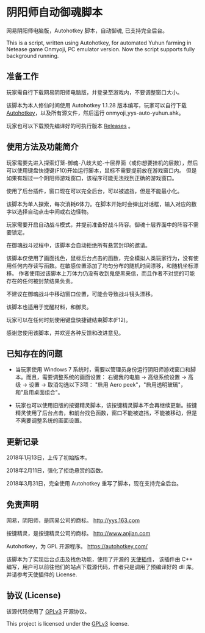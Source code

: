 
# 阴阳师自动御魂脚本

网易阴阳师电脑版，Autohotkey 脚本，自动御魂, 已支持完全后台。

This is a script, written using Autohotkey, for automated Yuhun farming in Netease game Onmyoji, PC emulator version.
Now the script supports fully background running. 

## 准备工作

玩家需自行下载网易阴阳师电脑版，并登录至游戏内，不要调整窗口大小。

该脚本为本人修仙时间使用 Autohotkey 1.1.28 版本编写，玩家可以自行下载 [Autohotkey](https://autohotkey.com/)，以及所有源文件，然后运行 onmyoji_yys-auto-yuhun.ahk。

玩家也可以下载预先编译好的可执行版本 [Releases](https://github.com/society765/yys-auto-yuhun/releases) 。

## 使用方法及功能简介

玩家需要先进入探索灯笼-御魂-八歧大蛇-十层界面（或你想要挂机的层数），然后可以使用键盘快捷键(F10)开始运行脚本，鼠标不需要提前放在游戏窗口内。
但是如果有超过一个阴阳师游戏窗口，该程序可能无法找到正确的游戏窗口。

使用了后台插件，窗口现在可以完全后台，可以被遮挡，但是不能最小化。

该脚本为单人探索，每次消耗6体力。在脚本开始时会弹出对话框，输入对应的数字以选择自动点击中间或右边怪物。

玩家需要开启自动战斗模式，并提前准备好战斗阵容。御魂十层界面中的阵容不需要锁定。

在御魂战斗过程中，该脚本会自动拒绝所有悬赏封印的邀请。

该脚本仅使用了画面找色，鼠标后台点击的函数，完全模拟人类玩家行为，没有使用任何内存读写函数。在敏感位置添加了均匀分布的随机时间漂移，和随机坐标漂移。
作者使用过该脚本上万体力仍没有收到鬼使黑来信，而且作者不对您的可能存在的任何被封禁结果负责。  

不建议在御魂战斗中移动窗口位置，可能会导致战斗镜头漂移。

该脚本也适用于觉醒材料，和御灵。

玩家可以在任何时刻使用键盘快捷键结束脚本(F12)。

感谢您使用该脚本，并欢迎各种反馈和改进意见。 

## 已知存在的问题

* 当玩家使用 Windows 7 系统时，需要以管理员身份运行阴阳师游戏窗口和脚本。而且，需要调整系统的画面设置： 右键我的电脑 -> 高级系统设置 -> 高级 -> 设置 -> 取消勾选以下3项： "启用 Aero peek"，"启用透明玻璃"，和"启用桌面组合"。

* 玩家也可以使用旧版的按键精灵脚本，该按键精灵脚本不会再继续更新。按键精灵使用了后台点击，和前台找色函数，窗口不能被遮挡，不能被移动，但是不需要调整系统的画面设置。

## 更新记录

2018年1月13日，上传了初始版本。

2018年2月11日，强化了拒绝悬赏的函数。

2018年3月31日，完全使用 Autohotkey 重写了脚本，现在支持完全后台。

## 免责声明

网易，阴阳师，是网易公司的商标。 http://yys.163.com

按键精灵，是按键精灵公司的商标。 http://www.anjian.com

Autohotkey，为 GPL 开源程序。 https://autohotkey.com/

该脚本为了实现后台点击及找色功能，使用了开源的 [天使插件](http://bbs.tyuyan.net/thread-45659-1-1.html)，
该插件由 C++ 编写，用户可以前往他们的站点下载源代码，作者只是调用了预编译好的 dll 库。
并请参考天使插件的 License.

<!-- 根据 [GPLv3](https://www.gnu.org/licenses/gpl-3.0.html) 开源协议，本人不对该脚本负任何责任。-->

## 协议 (License)

该源代码使用了 [GPLv3](https://www.gnu.org/licenses/gpl-3.0.html) 开源协议。

This project is licensed under the [GPLv3](https://www.gnu.org/licenses/gpl-3.0.html) license.

